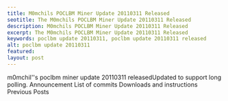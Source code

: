 ```yaml
---
title: M0mchils POCLBM Miner Update 20110311 Released
seotitle: The M0mchils POCLBM Miner Update 20110311 Released
description: M0mchils POCLBM Miner Update 20110311 Released
excerpt: The M0mchils POCLBM Miner Update 20110311 Released
keywords: poclbm update 20110311, poclbm update 20110311 released
alt: poclbm update 20110311
featured: 
layout: post
---
```

m0mchil''s poclbm miner update 20110311 releasedUpdated to support long polling.
Announcement
List of commits
Downloads and instructions
Previous Posts
